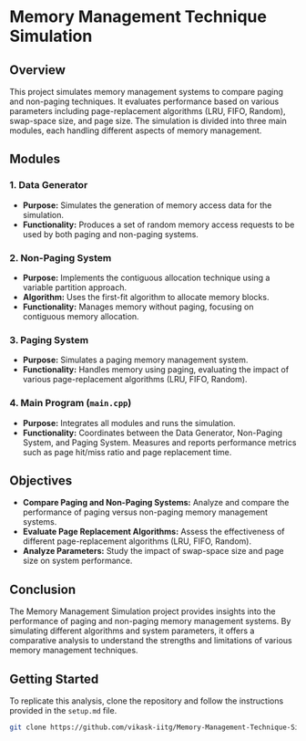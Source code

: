 # Memory Management Technique Simulation

## Overview

This project simulates memory management systems to compare paging and non-paging techniques. It evaluates performance based on various parameters including page-replacement algorithms (LRU, FIFO, Random), swap-space size, and page size. The simulation is divided into three main modules, each handling different aspects of memory management.

## Modules

### 1. Data Generator

- **Purpose:** Simulates the generation of memory access data for the simulation.
- **Functionality:** Produces a set of random memory access requests to be used by both paging and non-paging systems.

### 2. Non-Paging System

- **Purpose:** Implements the contiguous allocation technique using a variable partition approach.
- **Algorithm:** Uses the first-fit algorithm to allocate memory blocks.
- **Functionality:** Manages memory without paging, focusing on contiguous memory allocation.

### 3. Paging System

- **Purpose:** Simulates a paging memory management system.
- **Functionality:** Handles memory using paging, evaluating the impact of various page-replacement algorithms (LRU, FIFO, Random).

### 4. Main Program (`main.cpp`)

- **Purpose:** Integrates all modules and runs the simulation.
- **Functionality:** Coordinates between the Data Generator, Non-Paging System, and Paging System. Measures and reports performance metrics such as page hit/miss ratio and page replacement time.

## Objectives

- **Compare Paging and Non-Paging Systems:** Analyze and compare the performance of paging versus non-paging memory management systems.
- **Evaluate Page Replacement Algorithms:** Assess the effectiveness of different page-replacement algorithms (LRU, FIFO, Random).
- **Analyze Parameters:** Study the impact of swap-space size and page size on system performance.

## Conclusion

The Memory Management Simulation project provides insights into the performance of paging and non-paging memory management systems. By simulating different algorithms and system parameters, it offers a comparative analysis to understand the strengths and limitations of various memory management techniques.

## Getting Started

To replicate this analysis, clone the repository and follow the instructions provided in the `setup.md` file.

```bash
git clone https://github.com/vikask-iitg/Memory-Management-Technique-Simulation.git
